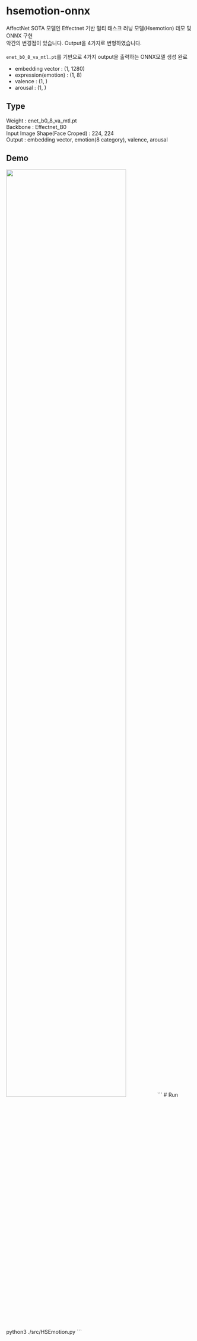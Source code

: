 # hsemotion-onnx

AffectNet SOTA 모델인 Effectnet 기반 멀티 태스크 러닝 모델(Hsemotion) 데모 및 ONNX 구현<br>
악간의 변경점이 있습니다. Output을 4가지로 변형하였습니다.<br><br>
`enet_b0_8_va_mtl.pt`를 기반으로 4가지 output을 출력하는 ONNX모델 생성 완료<br>
- embedding vector : (1, 1280)
- expression(emotion) : (1, 8)
- valence : (1, )
- arousal : (1, )

## Type

Weight : enet_b0_8_va_mtl.pt<br>
Backbone : Effectnet_B0<br>
Input Image Shape(Face Croped) : 224, 224<br>
Output : embedding vector, emotion(8 category), valence, arousal<br>

## Demo
<img width="80%" src="https://github.com/saeu5407/emotion-hsemotion/blob/main/demo.gif"/>
```
# Run
python3 ./src/HSEmotion.py
```